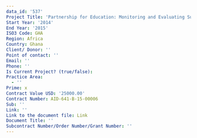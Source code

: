 ```yaml
---
data_id: '537'
Project Title: 'Partnership for Education: Monitoring and Evaluating Support Services activity'
Start Year: '2014'
End Year: '2015'
ISO3 Code: GHA
Region: Africa
Country: Ghana
Client/ Donor: ''
Point of contact: ''
Email: ''
Phone: ''
Is Current Project? (true/false): 
Practice Area:
  - ''
Prime: x
Contract Value USD: '25000.00'
Contract Number: AID-641-B-15-00006
Sub: ''
Link: ''
Link to the document file: Link
Document Title: ''
Subcontract Number/Order Number/Grant Number: ''
---
```


